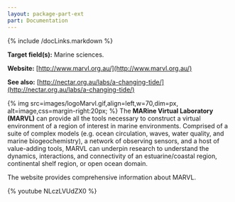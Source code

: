 ```yaml
---
layout: package-part-ext
part: Documentation
---
```

{% include /docLinks.markdown %}

**Target field(s):** Marine sciences.

**Website:** [http://www.marvl.org.au/](http://www.marvl.org.au/)

**See also:** [http://nectar.org.au/labs/a-changing-tide/](http://nectar.org.au/labs/a-changing-tide/)

{% img src=images/logoMarvl.gif,align=left,w=70,dim=px, alt=image,css=margin-right:20px; %}
The **MARine Virtual Laboratory (MARVL)** can provide all the tools necessary to construct a virtual environment of a region of interest in marine environments.
Comprised of a suite of complex models (e.g. ocean circulation, waves, water quality, and marine biogeochemistry), a network of observing sensors, and a host of value-adding tools, MARVL can underpin research to understand the dynamics, interactions, and connectivity of an estuarine/coastal region, continental shelf region, or open ocean domain.

The website provides comprehensive information about MARVL.

{% youtube NLczLVUdZX0 %}
